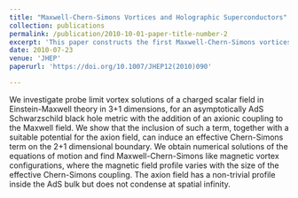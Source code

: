 ```yaml
---
title: "Maxwell-Chern-Simons Vortices and Holographic Superconductors"
collection: publications
permalink: /publication/2010-10-01-paper-title-number-2
excerpt: 'This paper constructs the first Maxwell-Chern-Simons vortices in holographic superconductors, using the coupling to an axion field.'
date: 2010-07-23
venue: 'JHEP'
paperurl: 'https://doi.org/10.1007/JHEP12(2010)090'

---
```

We investigate probe limit vortex solutions of a charged scalar field in Einstein-Maxwell theory in 3+1 dimensions, for an asymptotically AdS Schwarzschild black hole metric with the addition of an axionic coupling to the Maxwell field. We show that the inclusion of such a term, together with a suitable potential for the axion field, can induce an effective Chern-Simons term on the 2+1 dimensional boundary. We obtain numerical solutions of the equations of motion and find Maxwell-Chern-Simons like magnetic vortex configurations, where the magnetic field profile varies with the size of the effective Chern-Simons coupling. The axion field has a non-trivial profile inside the AdS bulk but does not condense at spatial infinity.






